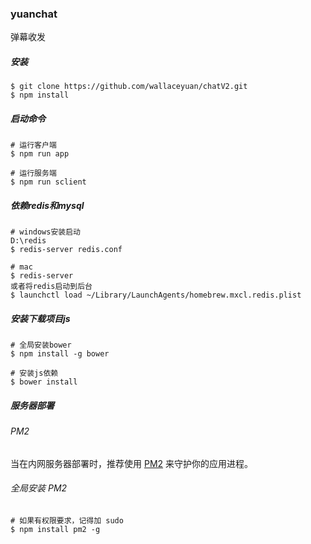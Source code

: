 ### yuanchat

弹幕收发


##### 安装


```
$ git clone https://github.com/wallaceyuan/chatV2.git
$ npm install

```


##### 启动命令

```
# 运行客户端
$ npm run app

# 运行服务端
$ npm run sclient

```

##### 依赖redis和mysql
```
# windows安装启动
D:\redis
$ redis-server redis.conf

# mac
$ redis-server
或者将redis启动到后台
$ launchctl load ~/Library/LaunchAgents/homebrew.mxcl.redis.plist

```

##### 安装下载项目js

```
# 全局安装bower
$ npm install -g bower

# 安装js依赖
$ bower install
```

##### 服务器部署

###### PM2

当在内网服务器部署时，推荐使用 [PM2](https://github.com/Unitech/pm2/) 来守护你的应用进程。

###### 全局安装 PM2

```
# 如果有权限要求，记得加 sudo
$ npm install pm2 -g
```
